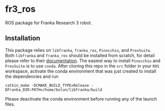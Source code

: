 # fr3_ros
ROS package for Franka Research 3 robot.

## Installation

This package relies on `libfranka`, `franka_ros`, `Pinocchio`, and `ProxSuite`. Both `libfranka` and `franka_ros` should be installed from scratch, for detail please refer to their [documentation](https://frankaemika.github.io/docs/installation_linux.html). The easiest way to install `Pinocchio` and `ProxSuite` is to use `conda`. After cloning this repo in the `src` folder in your `ROS` workspace, activate the conda environment that was just created to install the dependencies and run

```console
catkin_make -DCMAKE_BUILD_TYPE=Release -DFranka_DIR:PATH=/home/bolun/libfranka/build
```

Please deactivate the conda environment before running any of the launch files.